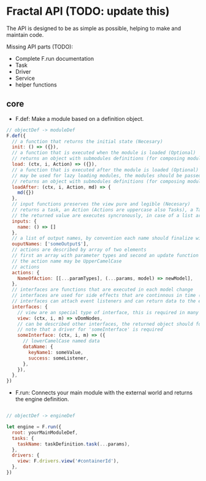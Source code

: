 # Fractal API (TODO: update this)

The API is designed to be as simple as possible, helping to make and maintain code.

Missing API parts (TODO):

- Complete F.run documentation
- Task
- Driver
- Service
- helper functions

## core

- F.def: Make a module based on a definition object.

``` javascript
// objectDef -> moduleDef
F.def({
  // a function that returns the initial state (Necesary)
  init: () => ({}),
  // a function that is executed when the module is loaded (Optional)
  // returns an object with submodules definitions (for composing modules)
  load: (ctx, i, Action) => ({}),
  // a function that is executed after the module is loaded (Optional)
  // may be used for lazy loading modules, the modules should be passed in md callback
  // returns an object with submodules definitions (for composing modules)
  loadAfter: (ctx, i, Action, md) => {
    md({})
  },
  // input functions preserves the view pure and legible (Necesary)
  // returns a task, an Action (Actions are uppercase also Tasks), a Task or a list of Actions and Tasks
  // the returned value are executes syncronously, in case of a list are dispatched in ascendant order
  inputs: {
    name: () => []
  },
  // a list of output names, by convention each name should finalize with $
  ouputNames: ['someOutput$'],
  // actions are described by array of two elements
  // first an array with parameter types and second an update function in the form: (...params, model) -> newModel
  // the action name may be UpperCamelCase
  // actions
  actions: {
    NameOfAction: [[...paramTypes], (...params, model) => newModel],
  },
  // interfaces are functions that are executed in each model change
  // interfaces are used for side effects that are continnous in time (signals of side effects)
  // interfaces can attach event listeners and can return data to the external world
  interfaces: {
    // view are an special type of interface, this is required in many scenarios
    view: (ctx, i, m) => vDomNodes,
    // can be described other interfaces, the returned object should follow this structure
    // note that a driver for 'someInterface' is required
    someInterface: (ctx, i, m) => ({
      // lowerCamelCase named data
      dataName: {
        keyName1: someValue,
        success: someListener,
      },
    }),
  },
})
```

- F.run: Connects your main module with the external world and returns the engine definition.

``` javascript

// objectDef -> engineDef

let engine = F.run({
  root: yourMainModuleDef,
  tasks: {
    taskName: taskDefinition.task(...params),
  },
  drivers: {
    view: F.drivers.view('#containerId'),
  },
})
```

